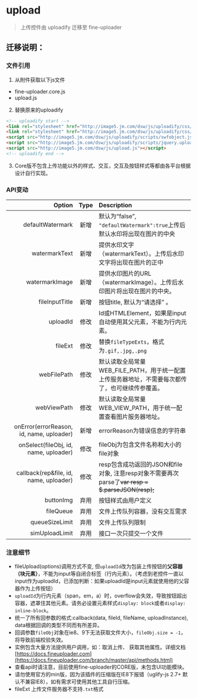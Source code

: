 # upload
> 上传控件由 uploadify 迁移至 fine-uploader

## 迁移说明：

### 文件引用 

1. 从附件获取以下js文件
 - fine-uploader.core.js
 - upload.js

2. 替换原来的uploadify
```html
<!-- uploadify start -->
<link rel="stylesheet" href="http://image5.jm.com/dsw/js/uploadify/css/uploadify.css"/>
<link rel="stylesheet" href="http://image5.jm.com/dsw/js/uploadify/css/upload-custom.css"/>
<script src="http://image5.jm.com/dsw/js/uploadify/scripts/swfobject.js"></script>
<script src="http://image5.jm.com/dsw/js/uploadify/scripts/jquery.uploadify.v2.1.0.js"></script>
<script src="http://image5.jm.com/dsw/js/upload.js"></script>
<!-- uploadify end -->
```
3. Core版不包含上传功能以外的样式、交互，交互及按钮样式等都由各平台根据设计自行实现。


### API变动  

| Option | Type | Description |
|-------:|:----:|:------------|
|defaultWatermark| 新增 | 默认为“false”, `"defaultWatermark":true`上传后默认水印将出现在图片的中央 |
|watermarkText   | 新增 | 提供水印文字（watermarkText）。上传后水印文字将出现在图片的正中 |
|watermarkImage  | 新增 | 提供水印图片的URL（watermarkImage）。上传后水印图片将出现在图片的中央。 |
|fileInputTitle  | 新增 | 按钮title, 默认为“请选择” 。 |
|uploadId        | 修改 | Id或HTMLElement，如果是input自动使用其父元素，不能为行内元素。 |
|fileExt         | 修改 | 替换`fileTypeExts`，格式为`.gif,.jpg,.png` |
|webFilePath     | 修改 | 默认读取全局常量 WEB_FILE_PATH，用于统一配置上传服务器地址，不需要每次都传了，也可继续传参覆盖。 |
|webViewPath     | 修改 | 默认读取全局常量 WEB_VIEW_PATH，用于统一配置查看图片服务器地址。 |
|onError(errorReason, id, name, uploader)       | 新增 | errorReason为错误信息的字符串 |
|onSelect(fileObj, id, name, uploader)      | 修改 | fileObj为包含文件名称和大小的file对象 |
|callback(rep&file, id, name, uploader)      | 修改 | resp包含成功返回的JSON和file对象, 注意resp对象不需要再次parse了~~var resp = $.parseJSON(resp);~~ |
|buttonImg       | 弃用 | 按钮样式由用户定义 |
|fileQueue       | 弃用 | 文件上传队列容器，没有交互需求 |
|queueSizeLimit  | 弃用 | 文件上传队列限制 |
|simUploadLimit  | 弃用 | 接口一次只提交一个文件 |


### 注意细节

 - fileUpload(options)调用方式不变, 但`uploadId`改为包装上传按钮的**父容器（块元素）**，不能为input等自闭合标签（行内元素）。（考虑到老控件一直以input作为uploadId，已添加判断：如果uploadId是input元素就使用他的父容器作为上传按钮）
 - `uploadId`为行内元素（span，em，a）时，overflow会失效，导致按钮超出容器，遮罩住其他元素。请务必设置元素样式`display: block`或者`display: inline-block`。
 - 统一了所有回参数的格式:callback(data, fileId, fileName, uploadInstance), data根据回调的类型不同而有所差异。
 - 回调参数`fileObj`对象在ie8、9下无法获取文件大小，`fileObj.size = -1`，将导致前端校验失效。
 - 实例包含大量方法提供用户调用，如：取消上传、 获取其他属性。详细文档[https://docs.fineuploader.com](https://docs.fineuploader.com/branch/master/api/methods.html)
 - 查看api时请注意，目前使用fine-uploader的CORE版，未包含UI功能模块。
 - 请勿使用官方的min版，因为该插件的压缩版在IE8下报错（uglify-js 2.7+ 默认不兼容IE8），如有需求可使用其他工具自行压缩。
 - fileExt 上传文件服务器不支持`.txt`格式
 
